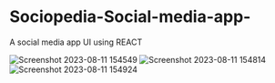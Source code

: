 # Sociopedia-Social-media-app-
A social media app UI using REACT

![Screenshot 2023-08-11 154549](https://github.com/GovindGoku/Sociopedia-Social-media-app/assets/117507364/59a41f8e-5e10-454d-9514-7d1e1effd7fc)
![Screenshot 2023-08-11 154814](https://github.com/GovindGoku/Sociopedia-Social-media-app/assets/117507364/941ac1be-d5b6-424e-9b5b-6886528148be)
![Screenshot 2023-08-11 154924](https://github.com/GovindGoku/Sociopedia-Social-media-app/assets/117507364/489e1cdc-4a9c-480e-8b87-1202fc957693)
